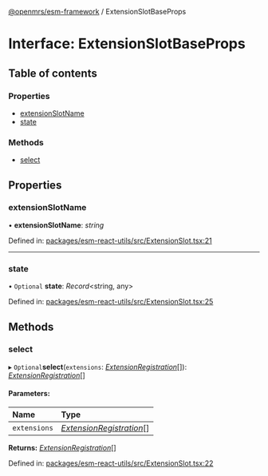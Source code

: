 [@openmrs/esm-framework](../API.md) / ExtensionSlotBaseProps

# Interface: ExtensionSlotBaseProps

## Table of contents

### Properties

- [extensionSlotName](extensionslotbaseprops.md#extensionslotname)
- [state](extensionslotbaseprops.md#state)

### Methods

- [select](extensionslotbaseprops.md#select)

## Properties

### extensionSlotName

• **extensionSlotName**: *string*

Defined in: [packages/esm-react-utils/src/ExtensionSlot.tsx:21](https://github.com/openmrs/openmrs-esm-core/blob/master/packages/esm-react-utils/src/ExtensionSlot.tsx#L21)

___

### state

• `Optional` **state**: *Record*<string, any\>

Defined in: [packages/esm-react-utils/src/ExtensionSlot.tsx:25](https://github.com/openmrs/openmrs-esm-core/blob/master/packages/esm-react-utils/src/ExtensionSlot.tsx#L25)

## Methods

### select

▸ `Optional`**select**(`extensions`: [*ExtensionRegistration*](extensionregistration.md)[]): [*ExtensionRegistration*](extensionregistration.md)[]

#### Parameters:

| Name | Type |
| :------ | :------ |
| `extensions` | [*ExtensionRegistration*](extensionregistration.md)[] |

**Returns:** [*ExtensionRegistration*](extensionregistration.md)[]

Defined in: [packages/esm-react-utils/src/ExtensionSlot.tsx:22](https://github.com/openmrs/openmrs-esm-core/blob/master/packages/esm-react-utils/src/ExtensionSlot.tsx#L22)
